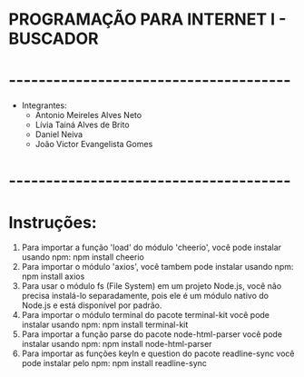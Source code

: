 # PROGRAMAÇÃO PARA INTERNET I - BUSCADOR

# --------------------------------------
- Integrantes:
    - Antonio Meireles Alves Neto
    - Lívia Tainá Alves de Brito
    - Daniel Neiva
    - João Victor Evangelista Gomes
# --------------------------------------
# Instruções:
1. Para importar a função 'load' do módulo 'cheerio', você pode instalar usando npm:
   npm install cheerio
2. Para importar o módulo 'axios', você tambem pode instalar usando npm:
   npm install axios
3. Para usar o módulo fs (File System) em um projeto Node.js, você não precisa instalá-lo separadamente, pois ele é um módulo nativo do Node.js e está disponível por padrão.
4. Para importar o módulo terminal do pacote terminal-kit você pode instalar usando npm:
   npm install terminal-kit
5. Para importar a função parse do pacote node-html-parser você pode instalar usando npm:
   npm install node-html-parser
6. Para importar as funções keyIn e question do pacote readline-sync você pode instalar pelo npm:
   npm install readline-sync

   


   



